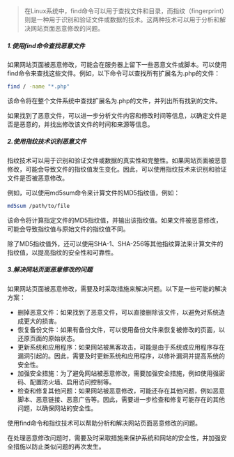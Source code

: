 > 在Linux系统中，find命令可以用于查找文件和目录，而指纹（fingerprint）则是一种用于识别和验证文件或数据的技术。这两种技术可以用于分析和解决网站页面恶意修改的问题。

##### 1.使用find命令查找恶意文件

如果网站页面被恶意修改，可能会在服务器上留下一些恶意文件或脚本。可以使用find命令来查找这些文件。例如，以下命令可以查找所有扩展名为.php的文件：

```bash
find / -name "*.php"
```

该命令将在整个文件系统中查找扩展名为.php的文件，并列出所有找到的文件。

如果找到了恶意文件，可以进一步分析文件内容和修改时间等信息，以确定文件是否是恶意的，并找出修改该文件的时间和来源等信息。

##### 2.使用指纹技术识别恶意文件

指纹技术可以用于识别和验证文件或数据的真实性和完整性。如果网站页面被恶意修改，可能会导致文件的指纹值发生变化。因此，可以使用指纹技术来识别和验证文件是否被恶意修改。

例如，可以使用md5sum命令来计算文件的MD5指纹值，例如：

```bash
md5sum /path/to/file
```

该命令将计算指定文件的MD5指纹值，并输出该指纹值。如果文件被恶意修改，可能会导致指纹值与原始文件的指纹值不同。

除了MD5指纹值外，还可以使用SHA-1、SHA-256等其他指纹算法来计算文件的指纹值，以提高指纹的安全性和可靠性。

##### 3.解决网站页面恶意修改的问题

如果网站页面被恶意修改，需要及时采取措施来解决问题。以下是一些可能的解决方案：

- 删掉恶意文件：如果找到了恶意文件，可以直接删除该文件，以避免对系统造成更大的损害。
- 恢复备份文件：如果有备份文件，可以使用备份文件来恢复被修改的页面，以还原页面的原始状态。
- 更新系统和应用程序：如果网站被黑客攻击，可能是由于系统或应用程序存在漏洞引起的。因此，需要及时更新系统和应用程序，以修补漏洞并提高系统的安全性。
- 加强安全措施：为了避免网站被恶意修改，需要加强安全措施，例如使用强密码、配置防火墙、启用访问控制等。
- 检查和修复其他问题：如果网站被恶意修改，可能还存在其他问题，例如恶意脚本、恶意链接、恶意广告等。因此，需要进一步检查和修复可能存在的其他问题，以确保网站的安全性。

使用find命令和指纹技术可以帮助分析和解决网站页面恶意修改的问题。

在处理恶意修改问题时，需要及时采取措施来保护系统和网站的安全性，并加强安全措施以防止类似问题的再次发生。